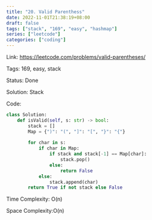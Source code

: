 ```yaml
---
title: "20. Valid Parenthess"
date: 2022-11-01T21:38:19+08:00
draft: false
tags: ["stack", "169", "easy", "hashmap"]
series: ["leetcode"]
categories: ["coding"]
---
```


Link: https://leetcode.com/problems/valid-parentheses/

Tags: 169, easy, stack

Status: Done


Solution: Stack

Code:
```python
class Solution:
    def isValid(self, s: str) -> bool:
        stack = []
        Map = {")": "(", "]": "[", "}": "{"}
        
        for char in s:
            if char in Map:
                if stack and stack[-1] == Map[char]:
                    stack.pop()
                else:
                    return False
            else:
                stack.append(char)
        return True if not stack else False
```

Time Complexity: O(n)

Space Complexity:O(n)